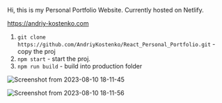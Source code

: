 Hi, this is my Personal Portfolio Website.
Currently hosted on Netlify.

https://andriy-kostenko.com



1. `git clone https://github.com/AndriyKostenko/React_Personal_Portfolio.git` - copy the proj
2. `npm start` - start the proj.
3. `npm run build` - build into production folder

![Screenshot from 2023-08-10 18-11-45](https://github.com/AndriyKostenko/React_Personal_Portfolio/assets/91188777/3530452b-2d16-4769-ac83-ec71b957664d)


![Screenshot from 2023-08-10 18-11-56](https://github.com/AndriyKostenko/React_Personal_Portfolio/assets/91188777/e75199c2-ca64-4b99-b512-6c8ae8812249)


